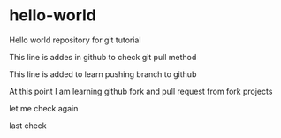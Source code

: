 # hello-world
Hello world repository for git tutorial

This line is addes in github to check git pull method

This line is added to learn pushing branch to github


At this point I am learning github fork and pull request from fork projects

let me check again


last check